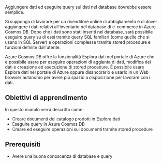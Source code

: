 Aggiungere dati ed eseguire query sui dati nel database dovrebbe essere semplice. 

Si supponga di lavorare per un rivenditore online di abbigliamento e di dover aggiungere i dati relativi all'inventario nel database di e-commerce in Azure Cosmos DB. Dopo che i dati sono stati inseriti nel database, sarà possibile eseguire query su di essi tramite query SQL familiari (come quelle che si usano in SQL Server) e operazioni complesse tramite stored procedure e funzioni definite dall'utente.

Azure Cosmos DB offre la funzionalità Esplora dati nel portale di Azure che è possibile usare per eseguire operazioni di aggiunta di dati, modifica dei dati e creazione ed esecuzione di stored procedure. È possibile usare Esplora dati nel portale di Azure oppure disancorarlo e usarlo in un Web browser autonomo per avere più spazio a disposizione per lavorare con i dati.

## <a name="learning-objectives"></a>Obiettivi di apprendimento

In questo modulo verrà descritto come:

- Creare documenti del catalogo prodotti in Esplora dati
- Eseguire query in Azure Cosmos DB
- Creare ed eseguire operazioni sui documenti tramite stored procedure

## <a name="prerequisites"></a>Prerequisiti

- Avere una buona conoscenza di database e query
